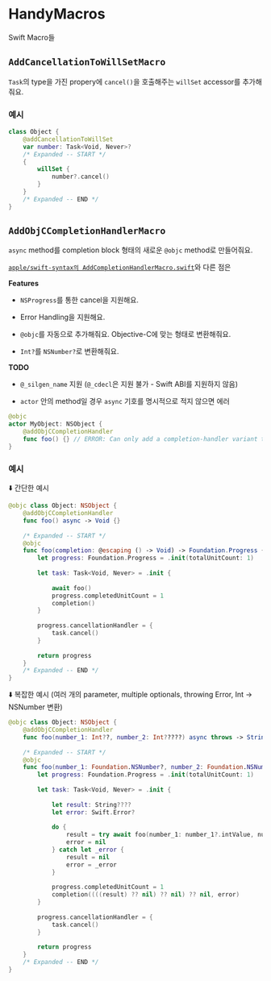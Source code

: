 # HandyMacros

Swift Macro들

## `AddCancellationToWillSetMacro`

`Task`의 type을 가진 propery에 `cancel()`을 호출해주는 `willSet` accessor를 추가해줘요.

### 예시

```swift
class Object {
    @addCancellationToWillSet
    var number: Task<Void, Never>?
    /* Expanded -- START */
    {
        willSet {
            number?.cancel()
        }
    }
    /* Expanded -- END */
}
```

## `AddObjCCompletionHandlerMacro`

`async` method를 completion block 형태의 새로운 `@objc` method로 만들어줘요.

[`apple/swift-syntax의 AddCompletionHandlerMacro.swift`](https://github.com/apple/swift-syntax/blob/main/Examples/Sources/MacroExamples/Implementation/Peer/AddCompletionHandlerMacro.swift)와 다른 점은

**Features**

- `NSProgress`를 통한 cancel을 지원해요.

- Error Handling을 지원해요.

- `@objc`를 자동으로 추가해줘요. Objective-C에 맞는 형태로 변환해줘요.

- `Int?`를 `NSNumber?`로 변환해줘요.

**TODO**

- `@_silgen_name` 지원 (`@_cdecl`은 지원 불가 - Swift ABI를 지원하지 않음)

- `actor` 안의 method일 경우 `async` 기호를 명시적으로 적지 않으면 에러

```swift
@objc
actor MyObject: NSObject {
    @addObjCCompletionHandler
    func foo() {} // ERROR: Can only add a completion-handler variant to an 'async' function
}
```

### 예시

⬇️ 간단한 예시

```swift
@objc class Object: NSObject {
    @addObjCCompletionHandler
    func foo() async -> Void {}
    
    /* Expanded -- START */
    @objc
    func foo(completion: @escaping () -> Void) -> Foundation.Progress {
        let progress: Foundation.Progress = .init(totalUnitCount: 1)
        
        let task: Task<Void, Never> = .init {
            
            await foo()
            progress.completedUnitCount = 1
            completion()
        }
        
        progress.cancellationHandler = {
            task.cancel()
        }
        
        return progress
    }
    /* Expanded -- END */
}
```

⬇️ 복잡한 예시 (여러 개의 parameter, multiple optionals, throwing Error, Int -> NSNumber 변환)

```swift
@objc class Object: NSObject {
    @addObjCCompletionHandler
    func foo(number_1: Int??, number_2: Int?????) async throws -> String??? { "hello" }
    
    /* Expanded -- START */
    @objc
    func foo(number_1: Foundation.NSNumber?, number_2: Foundation.NSNumber?, completion: @escaping (@Sendable (String?, Swift.Error?) -> Void)) -> Foundation.Progress {
        let progress: Foundation.Progress = .init(totalUnitCount: 1)
        
        let task: Task<Void, Never> = .init {
            
            let result: String????
            let error: Swift.Error?
            
            do {
                result = try await foo(number_1: number_1?.intValue, number_2: number_2?.intValue)
                error = nil
            } catch let _error {
                result = nil
                error = _error
            }
            
            progress.completedUnitCount = 1
            completion((((result) ?? nil) ?? nil) ?? nil, error)
        }
        
        progress.cancellationHandler = {
            task.cancel()
        }
        
        return progress
    }
    /* Expanded -- END */
}
```
